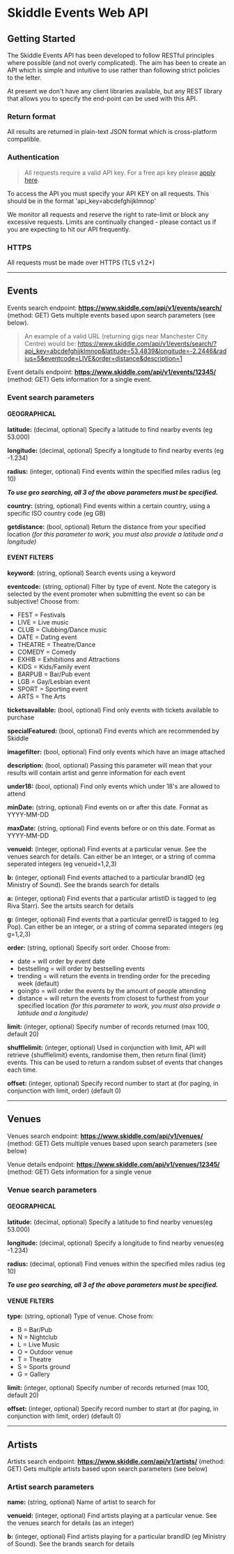 # Skiddle Events Web API


## Getting Started

The Skiddle Events API has been developed to follow RESTful principles where possible (and not overly complicated). The aim has been to create an API which is simple and intuitive to use rather than following strict policies to the letter.

At present we don't have any client libraries available, but any REST library that allows you to specify the end-point can be used with this API.

### Return format

All results are returned in plain-text JSON format which is cross-platform compatible.

### Authentication

> All requests require a valid API key. For a free api key please [apply here](https://www.skiddle.com/api/join.php).

To access the API you must specify your API KEY on all requests. This should be in the format 'api_key=abcdefghijklmnop'

We monitor all requests and reserve the right to rate-limit or block any excessive requests. Limits are continually changed - please contact us if you are expecting to hit our API frequently.

### HTTPS

All requests must be made over HTTPS (TLS v1.2+)

---

## Events

Events search endpoint: **https://www.skiddle.com/api/v1/events/search/** (method: GET) Gets multiple events based upon search parameters (see below).

> An example of a valid URL (returning gigs near Manchester City Centre) would be: https://www.skiddle.com/api/v1/events/search/?api_key=abcdefghijklmnop&latitude=53.4839&longitude=-2.2446&radius=5&eventcode=LIVE&order=distance&description=1

Event details endpoint: **https://www.skiddle.com/api/v1/events/12345/** (method: GET) Gets information for a single event.


### Event search parameters

#### GEOGRAPHICAL

**latitude:** (decimal, optional) Specify a latitude to find nearby events (eg 53.000)

**longitude:** (decimal, optional) Specify a longitude to find nearby events (eg -1.234)

**radius:** (integer, optional) Find events within the specified miles radius (eg 10)

**_To use geo searching, all 3 of the above parameters must be specified._**

**country:** (string, optional) Find events within a certain country, using a specific ISO country code (eg GB)

**getdistance:** (bool, optional) Return the distance from your specified location _(for this parameter to work, you must also provide a latitude and a longitude)_


#### EVENT FILTERS

**keyword:** (string, optional) Search events using a keyword

**eventcode:** (string, optional) Filter by type of event. Note the category is selected by the event promoter when submitting the event so can be subjective! Choose from:

- FEST = Festivals
- LIVE = Live music
- CLUB = Clubbing/Dance music
- DATE = Dating event
- THEATRE = Theatre/Dance
- COMEDY = Comedy
- EXHIB = Exhibitions and Attractions
- KIDS = Kids/Family event
- BARPUB = Bar/Pub event
- LGB = Gay/Lesbian event
- SPORT = Sporting event
- ARTS = The Arts


**ticketsavailable:** (bool, optional) Find only events with tickets available to purchase

**specialFeatured:** (bool, optional) Find events which are recommended by Skiddle

**imagefilter:** (bool, optional) Find only events which have an image attached

**description:** (bool, optional) Passing this parameter will mean that your results will contain artist and genre information for each event

**under18:** (bool, optional) Find only events which under 18's are allowed to attend

**minDate:** (string, optional) Find events on or after this date. Format as YYYY-MM-DD

**maxDate:** (string, optional) Find events before or on this date. Format as YYYY-MM-DD

**venueid:** (integer, optional) Find events at a particular venue. See the venues search for details. Can either be an integer, or a string of comma seperated integers (eg venueid=1,2,3)

**b:** (integer, optional) Find events attached to a particular brandID (eg Ministry of Sound). See the brands search for details

**a:** (integer, optional) Find events that a particular artistID is tagged to (eg Riva Starr). See the artsits search for details

**g:** (integer, optional) Find events that a particular genreID is tagged to (eg Pop). Can either be an integer, or a string of comma separated integers (eg g=1,2,3)

**order:** (string, optional) Specify sort order. Choose from:


- date = will order by event date
- bestselling = will order by bestselling events
- trending = will return the events in trending order for the preceding week (default)
- goingto = will order the events by the amount of people attending
- distance = will return the events from closest to furthest from your specified location _(for this parameter to work, you must also provide a latitude and a longitude)_


**limit:** (integer, optional) Specify number of records returned (max 100, default 20)

**shufflelimit:** (integer, optional) Used in conjunction with limit, API will retrieve {shufflelimit} events, randomise them, then return final {limit} events. This can be used to return a random subset of events that changes each time.

**offset:** (integer, optional) Specify record number to start at (for paging, in conjunction with limit, order) (default 0)

---

## Venues

Venues search endpoint: **https://www.skiddle.com/api/v1/venues/** (method: GET) Gets multiple venues based upon search parameters (see below)

Venue details endpoint: **https://www.skiddle.com/api/v1/venues/12345/** (method: GET) Gets information for a single venue

### Venue search parameters

#### GEOGRAPHICAL

**latitude:** (decimal, optional) Specify a latitude to find nearby venues(eg 53.000)

**longitude:** (decimal, optional) Specify a longitude to find nearby venues(eg -1.234)

**radius:** (decimal, optional) Find venues within the specified miles radius (eg 10)

**_To use geo searching, all 3 of the above parameters must be specified._**

#### VENUE FILTERS

**type:** (string, optional) Type of venue. Chose from:

- B = Bar/Pub
- N = Nightclub
- L = Live Music
- O = Outdoor venue
- T = Theatre
- S = Sports ground
- G = Gallery

**limit:** (integer, optional) Specify number of records returned (max 100, default 20)

**offset:** (integer, optional) Specify record number to start at (for paging, in conjunction with limit, order) (default 0)

---
 
## Artists

Artists search endpoint: **https://www.skiddle.com/api/v1/artists/** (method: GET) Gets multiple artists based upon search parameters (see below)

### Artist search parameters

**name:** (string, optional) Name of artist to search for

**venueid:** (integer, optional) Find artists playing at a particular venue. See the venues search for details (as an integer)

**b:** (integer, optional) Find artists playing for a particular brandID (eg Ministry of Sound). See the brands search for details
